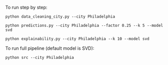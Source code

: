 To run step by step:

`python data_cleaning_city.py --city Philadelphia`

`python predictions.py --city Philadelphia --factor 0.25 --k 5 --model svd`

`python explainability.py --city Philadelphia --k 10 --model svd`

To run full pipeline (default model is SVD):

`python src --city Philadelphia`